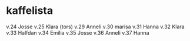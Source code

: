 # kaffelista
v.24 Josse
v.25 Klara (tors)
v.29 Anneli
v.30 marisa
v.31 Hanna
v.32 Klara
v.33 Halfdan
v.34 Emilia
v.35 Josse
v.36 Anneli
v.37 Hanna
